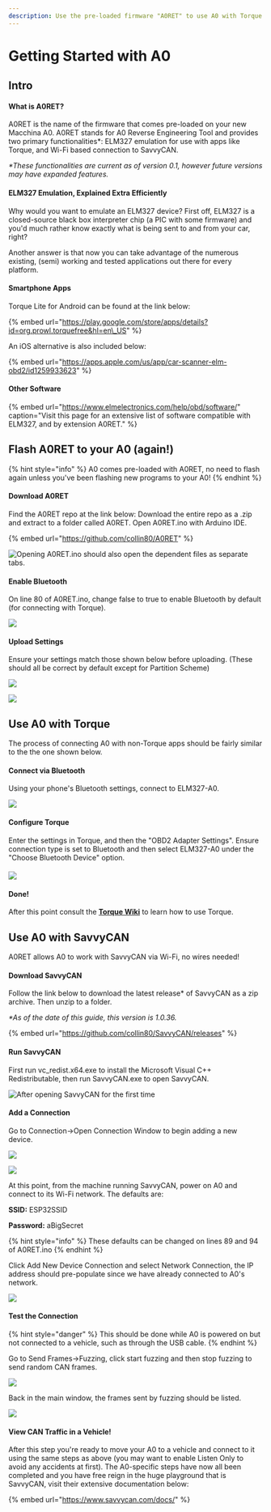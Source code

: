 ```yaml
---
description: Use the pre-loaded firmware "A0RET" to use A0 with Torque or SavvyCAN (WIP)!
---
```


# Getting Started with A0

## Intro

#### What is A0RET?

A0RET is the name of the firmware that comes pre-loaded on your new Macchina A0. A0RET stands for A0 Reverse Engineering Tool and provides two primary functionalities\*: ELM327 emulation for use with apps like Torque, and Wi-Fi based connection to SavvyCAN.

_\*These functionalities are current as of version 0.1, however future versions may have expanded features._

#### ELM327 Emulation, Explained Extra Efficiently 

Why would you want to emulate an ELM327 device? First off, ELM327 is a closed-source black box interpreter chip \(a PIC with some firmware\) and you'd much rather know exactly what is being sent to and from your car, right?

Another answer is that now you can take advantage of the numerous existing, \(semi\) working and tested applications out there for every platform.

#### Smartphone Apps

Torque Lite for Android can be found at the link below:

{% embed url="https://play.google.com/store/apps/details?id=org.prowl.torquefree&hl=en\_US" %}

An iOS alternative is also included below:

{% embed url="https://apps.apple.com/us/app/car-scanner-elm-obd2/id1259933623" %}

#### Other Software

{% embed url="https://www.elmelectronics.com/help/obd/software/" caption="Visit this page for an extensive list of software compatible with ELM327, and by extension A0RET." %}

## Flash A0RET to your A0 \(again!\)

{% hint style="info" %}
A0 comes pre-loaded with A0RET, no need to flash again unless you've been flashing new programs to your A0!
{% endhint %}

#### Download A0RET

Find the A0RET repo at the link below: Download the entire repo as a .zip and extract to a folder called A0RET. Open A0RET.ino with Arduino IDE. 

{% embed url="https://github.com/collin80/A0RET" %}

![Opening A0RET.ino should also open the dependent files as separate tabs.](../.gitbook/assets/annotation-2020-08-17-123330.png)

#### Enable Bluetooth

On line 80 of A0RET.ino, change false to true to enable Bluetooth by default \(for connecting with Torque\).

![](../.gitbook/assets/annotation-2020-08-17-124034.png)

#### Upload Settings

Ensure your settings match those shown below before uploading. \(These should all be correct by default except for Partition Scheme\)

![](../.gitbook/assets/annotation-2020-08-17-124034.png)

![](../.gitbook/assets/annotation-2020-08-17-124912.png)

## Use A0 with Torque

The process of connecting A0 with non-Torque apps should be fairly similar to the the one shown below.

#### Connect via Bluetooth

Using your phone's Bluetooth settings, connect to ELM327-A0.

![](../.gitbook/assets/screenshot_20200817-125723_nova-launcher.jpg)

#### Configure Torque

Enter the settings in Torque, and then the "OBD2 Adapter Settings". Ensure connection type is set to Bluetooth and then select ELM327-A0 under the "Choose Bluetooth Device" option.

#### 

![](../.gitbook/assets/screenshot_20200817-125922_torque-lite-.jpg)

#### Done!

After this point consult the [**Torque Wiki**](https://torque-bhp.com/wiki/Main_Page) to learn how to use Torque.

## Use A0 with SavvyCAN

A0RET allows A0 to work with SavvyCAN via Wi-Fi, no wires needed!

#### Download SavvyCAN

Follow the link below to download the latest release\* of SavvyCAN as a zip archive. Then unzip to a folder.

_\*As of the date of this guide, this version is 1.0.36._

{% embed url="https://github.com/collin80/SavvyCAN/releases" %}

#### Run SavvyCAN

First run vc\_redist.x64.exe to install the Microsoft Visual C++ Redistributable, then run SavvyCAN.exe to open SavvyCAN.

![After opening SavvyCAN for the first time](../.gitbook/assets/annotation-2020-08-21-134952.png)

#### Add a Connection

Go to Connection-&gt;Open Connection Window to begin adding a new device.

![](../.gitbook/assets/annotation-2020-08-21-135056.png)

![](../.gitbook/assets/annotation-2020-08-21-135515.png)

At this point, from the machine running SavvyCAN, power on A0 and connect to its Wi-Fi network. The defaults are:

**SSID:** ESP32SSID

**Password:** aBigSecret

{% hint style="info" %}
These defaults can be changed on lines 89 and 94 of A0RET.ino
{% endhint %}

Click Add New Device Connection and select Network Connection, the IP address should pre-populate since we have already connected to A0's network.

![](../.gitbook/assets/annotation-2020-08-21-135702.png)

#### Test the Connection

{% hint style="danger" %}
This should be done while A0 is powered on but not connected to a vehicle, such as through the USB cable.
{% endhint %}

Go to Send Frames-&gt;Fuzzing, click start fuzzing and then stop fuzzing to send random CAN frames.

![](../.gitbook/assets/annotation-2020-08-21-140437.png)

Back in the main window, the frames sent by fuzzing should be listed.

![](../.gitbook/assets/annotation-2020-08-21-140456.png)

#### View CAN Traffic in a Vehicle!

After this step you're ready to move your A0 to a vehicle and connect to it using the same steps as above \(you may want to enable Listen Only to avoid any accidents at first\). The A0-specific steps have now all been completed and you have free reign in the huge playground that is SavvyCAN, visit their extensive documentation below:

{% embed url="https://www.savvycan.com/docs/" %}

